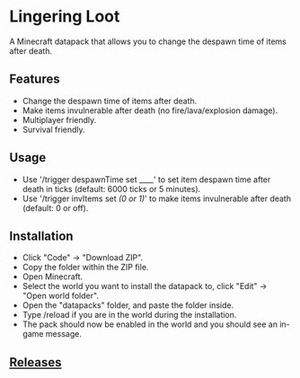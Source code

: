 # Lingering Loot
A Minecraft datapack that allows you to change the despawn time of items after death.

## Features
* Change the despawn time of items after death.
* Make items invulnerable after death (no fire/lava/explosion damage).
* Multiplayer friendly.
* Survival friendly.

## Usage
* Use '/trigger despawnTime set ____' to set item despawn time after death in ticks (default: 6000 ticks or 5 minutes).
* Use '/trigger invItems set *(0 or 1)*' to make items invulnerable after death (default: 0 or off).

## Installation
* Click "Code" -> "Download ZIP".
* Copy the folder within the ZIP file.
* Open Minecraft.
* Select the world you want to install the datapack to, click "Edit" -> "Open world folder".
* Open the "datapacks" folder, and paste the folder inside.
* Type /reload if you are in the world during the installation.
* The pack should now be enabled in the world and you should see an in-game message.

## [Releases](https://github.com/TechnoBro03/LingeringLoot/releases)
